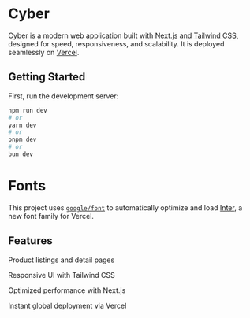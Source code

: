  # Cyber
Cyber is a modern  web application built with [Next.js](https://nextjs.org) and [Tailwind CSS](https://tailwindcss.com), designed for speed, responsiveness, and scalability. It is deployed seamlessly on [Vercel](https://vercel.com).

## Getting Started

First, run the development server:

```bash
npm run dev
# or
yarn dev
# or
pnpm dev
# or
bun dev
```
# Fonts
This project uses [`google/font`](https://fonts.google.com/) to automatically optimize and load [Inter](https://vercel.com/font), a new font family for Vercel.

## Features

Product listings and detail pages

Responsive UI with Tailwind CSS

Optimized performance with Next.js

Instant global deployment via Vercel

